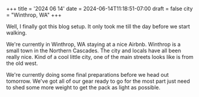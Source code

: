 +++
title = '2024 06 14'
date = 2024-06-14T11:18:51-07:00
draft = false
city = "Winthrop, WA"
+++

Well, I finally got this blog setup. It only took me till the day before we start walking. 

We're currently in Winthrop, WA staying at a nice Airbnb. Winthrop is a small town in the Northern Cascades.
The city and locals have all been really nice. Kind of a cool little city, one of the main streets looks like is from the old west. 

We're currently doing some final preparations before we head out tomorrow. We've got all of our gear ready to go for the most part just need to shed some more weight to get the pack as light as possible. 